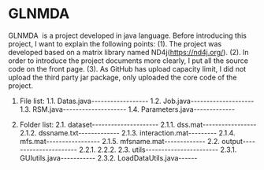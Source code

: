 # GLNMDA

GLNMDA  is a project developed in java language. Before introducing this project, I want to explain the following points:
(1). The project was developed based on a matrix library named ND4j(https://nd4j.org/). 
(2). In order to introduce the project documents more clearly, I put all the source code on the front page.
(3). As GitHub has upload capacity limit, I did not upload the third party jar package, only uploaded the core code of the project.


1. File list:
1.1. Datas.java------------------
1.2. Job.java--------------------
1.3. RSM.java--------------------
1.4. Parameters.java-------------

2. Folder list:
2.1. dataset---------------------
  2.1.1. dss.mat-----------------
  2.1.2. dssname.txt-------------
  2.1.3. interaction.mat---------
  2.1.4. mfs.mat-----------------
  2.1.5. mfsname.mat-------------
2.2. output----------------------
  2.2.1. 
  2.2.2.
2.3. utils-----------------------
  2.3.1. GUIutils.java-----------
  2.3.2. LoadDataUtils.java------

